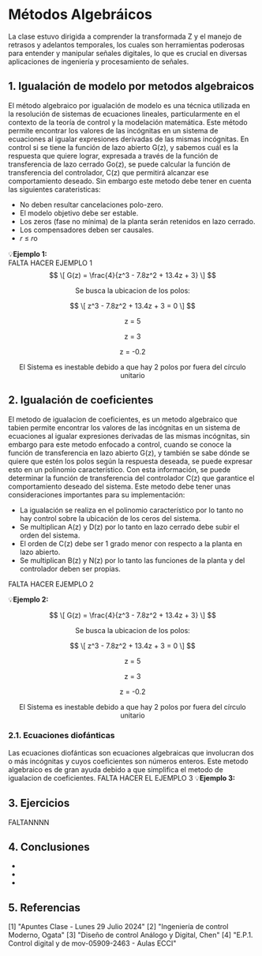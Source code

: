 # Métodos Algebráicos
La clase estuvo dirigida a comprender la transformada Z y el manejo de retrasos y adelantos temporales, los cuales son herramientas poderosas para entender y manipular señales digitales, lo que es crucial en diversas aplicaciones de ingeniería y procesamiento de señales.
## 1. Igualación de modelo por metodos algebraicos
El método algebraico por igualación de modelo es una técnica utilizada en la resolución de sistemas de ecuaciones lineales, particularmente en el contexto de la teoría de control y la modelación matemática. Este método permite encontrar los valores de las incógnitas en un sistema de ecuaciones al igualar expresiones derivadas de las mismas incógnitas. En control si se tiene la función de lazo abierto G(z), y sabemos cuál es la respuesta que quiere lograr, expresada a través de la función de transferencia de lazo cerrado Go(z), se puede calcular la función de transferencia del controlador, C(z) que permitirá alcanzar ese comportamiento deseado. Sin embargo este metodo debe tener en cuenta las siguientes carateristicas:

* No deben resultar cancelaciones polo-zero.
* El modelo objetivo debe ser estable.
* Los zeros (fase no mínima) de la planta serán retenidos en lazo cerrado.
* Los compensadores deben ser causales.
*  𝑟 ≤ 𝑟o

💡**Ejemplo 1:** <br/>
FALTA HACER EJEMPLO 1
$$
\[ G(z) = \frac{4}{z^3 - 7.8z^2 + 13.4z + 3} \]
$$

<p align="center">
Se busca la ubicacion de los polos:
</p>

$$
\[ z^3 - 7.8z^2 + 13.4z + 3 = 0 \]  
$$

<p align="center">
z = 5
</p>
<p align="center">
z = 3
</p>
<p align="center">
z = -0.2
</p>
<p align="center">
El Sistema es inestable debido a que hay 2 polos por fuera del círculo unitario
</p>

## 2. Igualación de coeficientes

El metodo de igualacion de coeficientes, es un metodo algebraico que tabien permite encontrar los valores de las incógnitas en un sistema de ecuaciones al igualar expresiones derivadas de las mismas incógnitas, sin embargo para este metodo enfocado a control, cuando se conoce la función de transferencia en lazo abierto G(z), y también se sabe dónde se quiere que estén los polos según la respuesta deseada, se puede expresar esto en un polinomio característico. Con esta información, se puede determinar la función de transferencia del controlador C(z) que garantice el comportamiento deseado del sistema.
Este metodo debe tener unas consideraciones importantes para su implementación: 

* La igualación se realiza en el polinomio característico por lo tanto no hay control sobre la ubicación de los ceros del sistema.
* Se multiplican A(z) y D(z) por lo tanto en lazo cerrado debe subir el orden del sistema.
* El orden de C(z) debe ser 1 grado menor con respecto a la planta en lazo abierto.
* Se multiplican B(z) y N(z) por lo tanto las funciones de la planta y del controlador deben ser propias.

FALTA HACER EJEMPLO 2


💡**Ejemplo 2:** <br/>

$$
\[ G(z) = \frac{4}{z^3 - 7.8z^2 + 13.4z + 3} \]
$$

<p align="center">
Se busca la ubicacion de los polos:
</p>

$$
\[ z^3 - 7.8z^2 + 13.4z + 3 = 0 \]  
$$

<p align="center">
z = 5
</p>
<p align="center">
z = 3
</p>
<p align="center">
z = -0.2
</p>
<p align="center">
El Sistema es inestable debido a que hay 2 polos por fuera del círculo unitario
</p>

### 2.1. Ecuaciones diofánticas
Las ecuaciones diofánticas son ecuaciones algebraicas que involucran dos o más incógnitas y cuyos coeficientes son números enteros. Este metodo algebraico es de gran ayuda debido a que simplifica el metodo de igualacion de coeficientes.
FALTA HACER EL EJEMPLO 3
💡**Ejemplo 3:** <br/>




## 3. Ejercicios
FALTANNNN

## 4. Conclusiones
*
*
*
## 5. Referencias
[1] "Apuntes Clase - Lunes 29 Julio 2024"
[2] "Ingeniería de control Moderno, Ogata"
[3] "Diseño de control Análogo y Digital, Chen"
[4] "E.P.1. Control digital y de mov-05909-2463 - Aulas ECCI"
